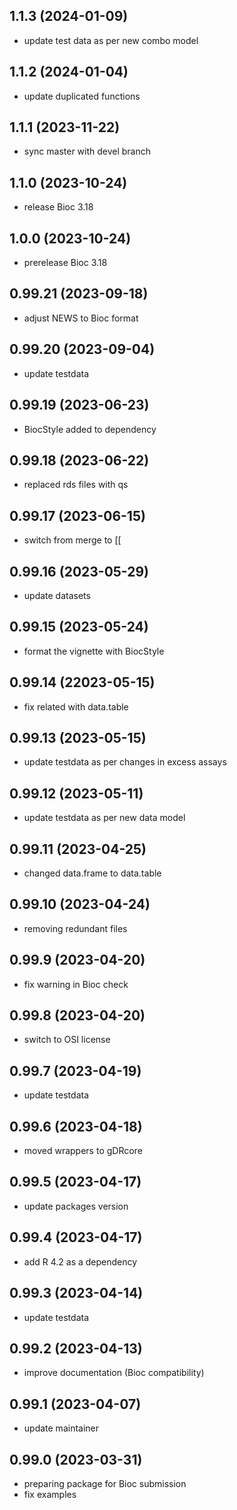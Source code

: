 ## 1.1.3 (2024-01-09)
- update test data as per new combo model

## 1.1.2 (2024-01-04)
- update duplicated functions

## 1.1.1 (2023-11-22)
- sync master with devel branch

## 1.1.0 (2023-10-24)
- release Bioc 3.18

## 1.0.0 (2023-10-24)
- prerelease Bioc 3.18

## 0.99.21 (2023-09-18)
- adjust NEWS to Bioc format

## 0.99.20 (2023-09-04)
- update testdata

## 0.99.19 (2023-06-23)
- BiocStyle added to dependency

## 0.99.18 (2023-06-22)
- replaced rds files with qs

## 0.99.17 (2023-06-15)
- switch from merge to [[

## 0.99.16 (2023-05-29)
- update datasets

## 0.99.15 (2023-05-24)
- format the vignette with BiocStyle

## 0.99.14 (22023-05-15)
- fix related with data.table

## 0.99.13 (2023-05-15)
- update testdata as per changes in excess assays

## 0.99.12 (2023-05-11)
- update testdata as per new data model

## 0.99.11 (2023-04-25)
- changed data.frame to data.table
  
## 0.99.10 (2023-04-24)
- removing redundant files

## 0.99.9 (2023-04-20)
- fix warning in Bioc check

## 0.99.8 (2023-04-20)
- switch to OSI license

## 0.99.7 (2023-04-19)
- update testdata
  
## 0.99.6 (2023-04-18)
- moved wrappers to gDRcore
  
## 0.99.5 (2023-04-17)
- update packages version

## 0.99.4 (2023-04-17)
- add R 4.2 as a dependency

## 0.99.3 (2023-04-14)
- update testdata

## 0.99.2 (2023-04-13)
- improve documentation (Bioc compatibility)

## 0.99.1 (2023-04-07)
- update maintainer

## 0.99.0 (2023-03-31)
- preparing package for Bioc submission
- fix examples
  